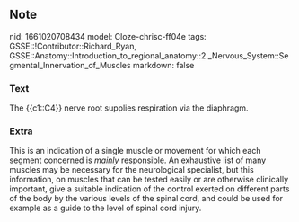 ## Note
nid: 1661020708434
model: Cloze-chrisc-ff04e
tags: GSSE::!Contributor::Richard_Ryan, GSSE::Anatomy::Introduction_to_regional_anatomy::2._Nervous_System::Segmental_Innervation_of_Muscles
markdown: false

### Text
<div class='toggle'>
  The {{c1::C4}} nerve root supplies respiration via the diaphragm.
</div>

### Extra
<p id="af4930a0-4a01-451f-a0ab-0d88f7a432ba" class="">This is an
indication of a single muscle or movement for which each segment
concerned is <em>mainly</em> responsible. An exhaustive list of
many muscles may be necessary for the neurological specialist, but
this information, on muscles that can be tested easily or are
otherwise clinically important, give a suitable indication of the
control exerted on different parts of the body by the various
levels of the spinal cord, and could be used for example as a guide
to the level of spinal cord injury.
